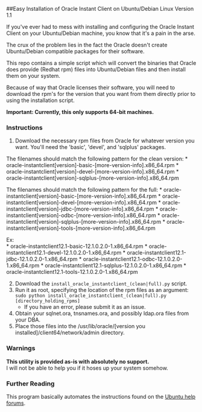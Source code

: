 ##Easy Installation of Oracle Instant Client on Ubuntu/Debian Linux
Version 1.1

If you've ever had to mess with installing and configuring the Oracle Instant 
Client on your Ubuntu/Debian machine, you know that it's a pain in the arse.  

The crux of the problem lies in the fact the Oracle doesn't create 
Ubuntu/Debian compatible packages for their software.  

This repo contains a simple script which will convert the binaries that
Oracle does provide (Redhat rpm) files into Ubuntu/Debian files and then
install them on your system.

Because of way that Oracle licenses their software, you will need to 
download the rpm's for the version that you want from them directly prior
to using the installation script.

**Important: Currently, this only supports 64-bit machines.**  

### Instructions
1. Download the necessary rpm files from Oracle for whatever version you want.
You'll need the 'basic', 'devel', and 'sqlplus' packages.  

The filenames should match the following pattern for the clean version:
    * oracle-instantclient[version]-basic-[more-version-info].x86_64.rpm
    * oracle-instantclient[version]-devel-[more-version-info].x86_64.rpm
    * oracle-instantclient[version]-sqlplus-[more-version-info].x86_64.rpm

The filenames should match the following pattern for the full:
    * oracle-instantclient[version]-basic-[more-version-info].x86_64.rpm
    * oracle-instantclient[version]-devel-[more-version-info].x86_64.rpm
    * oracle-instantclient[version]-jdbc-[more-version-info].x86_64.rpm
    * oracle-instantclient[version]-odbc-[more-version-info].x86_64.rpm
    * oracle-instantclient[version]-sqlplus-[more-version-info].x86_64.rpm
    * oracle-instantclient[version]-tools-[more-version-info].x86_64.rpm        


Ex:   
    * oracle-instantclient12.1-basic-12.1.0.2.0-1.x86_64.rpm
    * oracle-instantclient12.1-devel-12.1.0.2.0-1.x86_64.rpm
    * oracle-instantclient12.1-jdbc-12.1.0.2.0-1.x86_64.rpm
    * oracle-instantclient12.1-odbc-12.1.0.2.0-1.x86_64.rpm
    * oracle-instantclient12.1-sqlplus-12.1.0.2.0-1.x86_64.rpm
    * oracle-instantclient12.1-tools-12.1.0.2.0-1.x86_64.rpm


2. Download the `install_oracle_instantclient_(clean|full).py` script.
3. Run it as root, specifying the location of the rpm files as an argument: `sudo python install_oracle_instantclient_(clean|full).py [directory_holding_rpms]`
    * If you have an error, please submit it as an issue.
4. Obtain your sqlnet.ora, tnsnames.ora, and possibly ldap.ora files from your DBA.
5. Place those files into the /usr/lib/oracle/[version you installed]/client64/network/admin directory.

### Warnings
**This utility is provided as-is with absolutely no support.**  
I will not be able to help you if it hoses up your system somehow.

### Further Reading
This program basically automates the instructions found on the [Ubuntu help forums](https://help.ubuntu.com/community/Oracle%20Instant%20Client).
